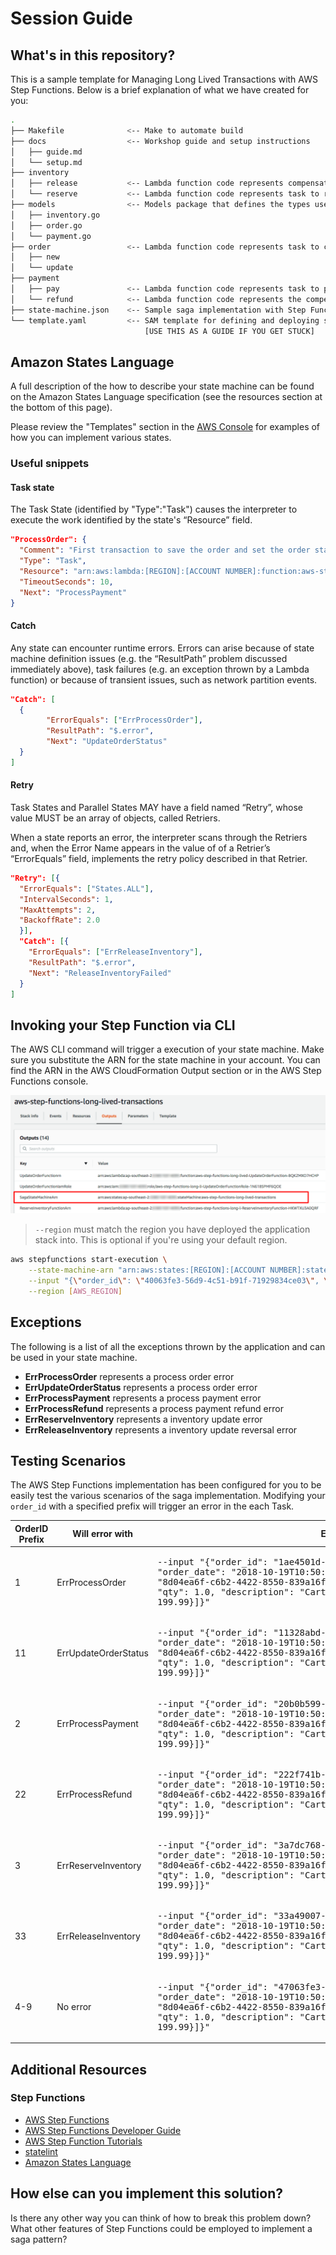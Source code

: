 # Session Guide

## What's in this repository?

This is a sample template for Managing Long Lived Transactions with AWS Step Functions. Below is a brief explanation of what we have created for you:

``` bash
.
├── Makefile              <-- Make to automate build
├── docs                  <-- Workshop guide and setup instructions
│   ├── guide.md
│   └── setup.md
├── inventory
│   ├── release           <-- Lambda function code represents compensating transaction to release inventory
│   └── reserve           <-- Lambda function code represents task to reserve order items from the inventory
├── models                <-- Models package that defines the types used by the various functions and state data
│   ├── inventory.go
│   ├── order.go
│   └── payment.go
├── order                 <-- Lambda function code represents task to create a new order and set status to "new order"
│   ├── new
│   └── update
├── payment
│   ├── pay               <-- Lambda function code represents task to process financial transaction for the order
│   └── refund            <-- Lambda function code represents the compensating transaction to refund customer order
├── state-machine.json    <-- Sample saga implementation with Step Functions
└── template.yaml         <-- SAM template for defining and deploying serverless application resources
                              [USE THIS AS A GUIDE IF YOU GET STUCK]

```

## Amazon States Language

A full description of the how to describe your state machine can be found on the Amazon States Language specification (see the resources section at the bottom of this page).

Please review the "Templates" section in the [AWS Console](https://console.aws.amazon.com/states/home) for examples of how you can implement various states.

### Useful snippets

#### Task state

The Task State (identified by "Type":"Task") causes the interpreter to execute the work identified by the state's “Resource” field.

```json
"ProcessOrder": {
  "Comment": "First transaction to save the order and set the order status to new",
  "Type": "Task",
  "Resource": "arn:aws:lambda:[REGION]:[ACCOUNT NUMBER]:function:aws-step-functions-long-lived-tra-NewOrderFunction-121DONKVIBL5T",
  "TimeoutSeconds": 10,
  "Next": "ProcessPayment"
}
```

#### Catch
Any state can encounter runtime errors. Errors can arise because of state machine definition issues (e.g. the “ResultPath” problem discussed immediately above), task failures (e.g. an exception thrown by a Lambda function) or because of transient issues, such as network partition events.

```json
"Catch": [
  {
        "ErrorEquals": ["ErrProcessOrder"],
        "ResultPath": "$.error",
        "Next": "UpdateOrderStatus"
  }
]
```

#### Retry
Task States and Parallel States MAY have a field named “Retry”, whose value MUST be an array of objects, called Retriers.

When a	state reports an error, the interpreter scans through the Retriers and, when the Error Name appears in the value of of a Retrier’s “ErrorEquals” field, implements the retry policy described in that Retrier.

```json
"Retry": [{
  "ErrorEquals": ["States.ALL"],
  "IntervalSeconds": 1,
  "MaxAttempts": 2,
  "BackoffRate": 2.0
  }],
  "Catch": [{
    "ErrorEquals": ["ErrReleaseInventory"],
    "ResultPath": "$.error",
    "Next": "ReleaseInventoryFailed"
  }
]
```

## Invoking your Step Function via CLI

The AWS CLI command will trigger a execution of your state machine. Make sure you substitute the ARN for the state machine in your account. You can find the ARN in the AWS CloudFormation Output section or in the AWS Step Functions console.

![CloudFormation Output](images/cfn-output.png)

> `--region` must match the region you have deployed the application stack into. This is optional if you're using your default region.

``` bash
aws stepfunctions start-execution \
    --state-machine-arn "arn:aws:states:[REGION]:[ACCOUNT NUMBER]:stateMachine:[STATEMACHINE-NAME]" \
    --input "{\"order_id\": \"40063fe3-56d9-4c51-b91f-71929834ce03\", \"order_date\": \"2018-10-19T10:50:16+08:00\", \"customer_id\": \"8d04ea6f-c6b2-4422-8550-839a16f01feb\", \"items\": [{ \"item_id\": \"567\", \"qty\": 1.0, \"description\": \"Cart item 1\", \"unit_price\": 199.99    }]}" \
    --region [AWS_REGION]
```

## Exceptions

The following is a list of all the exceptions thrown by the application and can be used in your state machine.

* **ErrProcessOrder** represents a process order error
* **ErrUpdateOrderStatus** represents a process order error
* **ErrProcessPayment** represents a process payment error
* **ErrProcessRefund** represents a process payment refund error
* **ErrReserveInventory** represents a inventory update error
* **ErrReleaseInventory** represents a inventory update reversal error

## Testing Scenarios

The AWS Step Functions implementation has been configured for you to be easily test the various scenarios of the saga implementation. Modifying your `order_id` with a specified prefix will trigger an error in the each Task.

OrderID Prefix | Will error with | Example | Expected execution
------------ | ------------- | --- | ---
1 | ErrProcessOrder | <pre>--input "{\"order_id\": \"1ae4501d-ed92-4b27-bf0e-fd978ed45127\", \"order_date\": \"2018-10-19T10:50:16+08:00\", \"customer_id\": \"8d04ea6f-c6b2-4422-8550-839a16f01feb\", \"items\": [{ \"item_id\": \"567\", \"qty\": 1.0, \"description\": \"Cart item 1\", \"unit_price\": 199.99}]}"</pre> | ![1](images/paths-breakdown-1.png) 
11 | ErrUpdateOrderStatus | <pre>--input "{\"order_id\": \"11328abd-368d-43fd-bd4f-db15b5b63951\", \"order_date\": \"2018-10-19T10:50:16+08:00\", \"customer_id\": \"8d04ea6f-c6b2-4422-8550-839a16f01feb\", \"items\": [{ \"item_id\": \"567\", \"qty\": 1.0, \"description\": \"Cart item 1\", \"unit_price\": 199.99}]}"</pre> | ![11](images/paths-breakdown-11.png)
2 | ErrProcessPayment | <pre>--input "{\"order_id\": \"20b0b599-441b-45c3-910e-ad63fe992c43\", \"order_date\": \"2018-10-19T10:50:16+08:00\", \"customer_id\": \"8d04ea6f-c6b2-4422-8550-839a16f01feb\", \"items\": [{ \"item_id\": \"567\", \"qty\": 1.0, \"description\": \"Cart item 1\", \"unit_price\": 199.99}]}"</pre> | ![2](images/paths-breakdown-2.png)
22 | ErrProcessRefund | <pre>--input "{\"order_id\": \"222f741b-0292-4f93-a2f7-503f92486955 \", \"order_date\": \"2018-10-19T10:50:16+08:00\", \"customer_id\": \"8d04ea6f-c6b2-4422-8550-839a16f01feb\", \"items\": [{ \"item_id\": \"567\", \"qty\": 1.0, \"description\": \"Cart item 1\", \"unit_price\": 199.99}]}"</pre>| ![22](images/paths-breakdown-22.png)
3 | ErrReserveInventory | <pre>--input "{\"order_id\": \"3a7dc768-6f32-495d-a140-3d330c246f50\", \"order_date\": \"2018-10-19T10:50:16+08:00\", \"customer_id\": \"8d04ea6f-c6b2-4422-8550-839a16f01feb\", \"items\": [{ \"item_id\": \"567\", \"qty\": 1.0, \"description\": \"Cart item 1\", \"unit_price\": 199.99}]}"</pre> | ![3](images/paths-breakdown-3.png)
33 | ErrReleaseInventory | <pre>--input "{\"order_id\": \"33a49007-a815-4079-9b9b-e30ae7eca11f\", \"order_date\": \"2018-10-19T10:50:16+08:00\", \"customer_id\": \"8d04ea6f-c6b2-4422-8550-839a16f01feb\", \"items\": [{ \"item_id\": \"567\", \"qty\": 1.0, \"description\": \"Cart item 1\", \"unit_price\": 199.99}]}"</pre> | ![3](images/paths-breakdown-33.png)
4-9 | No error | <pre>--input "{\"order_id\": \"47063fe3-56d9-4c51-b91f-71929834ce03\", \"order_date\": \"2018-10-19T10:50:16+08:00\", \"customer_id\": \"8d04ea6f-c6b2-4422-8550-839a16f01feb\", \"items\": [{ \"item_id\": \"567\", \"qty\": 1.0, \"description\": \"Cart item 1\", \"unit_price\": 199.99}]}"</pre> | ![4-9](images/paths-breakdown-7.png)


## Additional Resources

### Step Functions

* [AWS Step Functions](https://aws.amazon.com/step-functions/)
* [AWS Step Functions Developer Guide](https://docs.aws.amazon.com/step-functions/latest/dg/welcome.html)
* [AWS Step Function Tutorials](https://docs.aws.amazon.com/step-functions/latest/dg/tutorials.html)
* [statelint](https://github.com/awslabs/statelint)
* [Amazon States Language](https://states-language.net/spec.html)

## How else can you implement this solution?

Is there any other way you can think of how to break this problem down? What other features of Step Functions could be employed to implement a saga pattern?